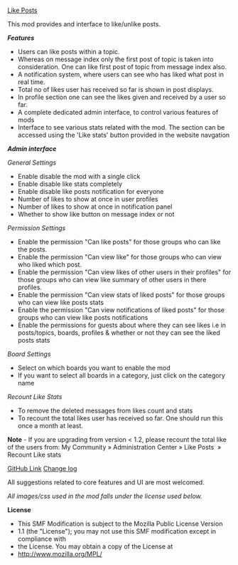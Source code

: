 [Like Posts](http://custom.simplemachines.org/mods/index.php?mod=3708)

This mod provides and interface to like/unlike posts.

***Features***
- Users can like posts within a topic.
- Whereas on message index only the first post of topic is taken into consideration. One can like first post of topic from message index also.
- A notification system, where users can see who has liked what post in real time.
- Total no of likes user has received so far is shown in post displays.
- In profile section one can see the likes given and received by a user so far.
- A complete dedicated admin interface, to control various features of mods
- Interface to see various stats related with the mod. The section can be accessed using the 'Like stats' button provided in the website navgation

***Admin interface***

*General Settings*
- Enable disable the mod with a single click
- Enable disable like stats completely
- Enable disable like posts notification for everyone
- Number of likes to show at once in user profiles
- Number of likes to show at once in notification panel
- Whether to show like button on message index or not

*Permission Settings*
- Enable the permission "Can like posts" for those groups who can like the posts.
- Enable the permission "Can view like" for those groups who can view who liked which post.
- Enable the permission "Can view likes of other users in their profiles" for those groups who can view like summary of other users in there profiles.
- Enable the permission "Can view stats of liked posts" for those groups who can view like posts stats
- Enable the permission "Can view notifications of liked posts" for those groups who can view like posts notifications
- Enable the permissions for guests about where they can see likes i.e in posts/topics, boards, profiles & whether or not they can see the liked posts stats

*Board Settings*
- Select on which boards you want to enable the mod
- If you want to select all boards in a category, just click on the category name

*Recount Like Stats*
- To remove the deleted messages from likes count and stats
- To recount the total likes user has received so far. One should run this once a month at least.


**Note** - If you are upgrading from version < 1.2, please recount the total like of the users from:
My Community » Administration Center » Like Posts  » Recount Like stats


[GitHub Link](https://github.com/Joker-SMF/SMF-Likes)
[Change log](https://github.com/siddhartha-gupta/SMF-Likes/blob/master/changelog.md)

All suggestions related to core features and UI are most welcomed.


*All images/css used in the mod falls under the license used below.*

**License**
 * This SMF Modification is subject to the Mozilla Public License Version
 * 1.1 (the "License"); you may not use this SMF modification except in compliance with
 * the License. You may obtain a copy of the License at
 * http://www.mozilla.org/MPL/
